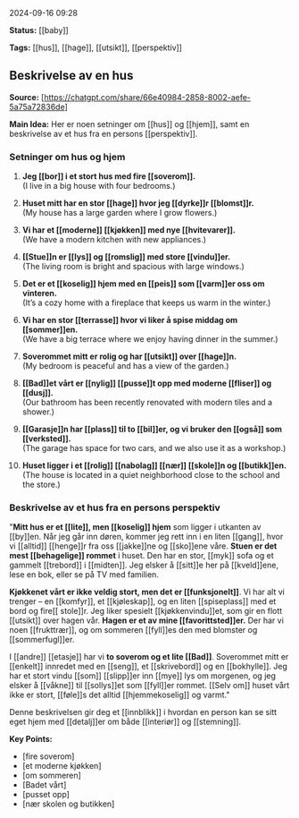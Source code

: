 2024-09-16 09:28

**Status:** [[baby]]

**Tags:** [[hus]], [[hage]], [[utsikt]], [[perspektiv]]

## Beskrivelse av en hus



**Source:** [https://chatgpt.com/share/66e40984-2858-8002-aefe-5a75a72836de]

**Main Idea:** 
Her er noen setninger om [[hus]] og [[hjem]], samt en beskrivelse av et hus fra en persons [[perspektiv]].

### Setninger om hus og hjem

1. **Jeg [[bor]] i et stort hus med fire [[soverom]].**  
   (I live in a big house with four bedrooms.)

2. **Huset mitt har en stor [[hage]] hvor jeg [[dyrke]]r [[blomst]]r.**  
   (My house has a large garden where I grow flowers.)

3. **Vi har et [[moderne]] [[kjøkken]] med nye [[hvitevarer]].**  
   (We have a modern kitchen with new appliances.)

4. **[[Stue]]n er [[lys]] og [[romslig]] med store [[vindu]]er.**  
   (The living room is bright and spacious with large windows.)

5. **Det er et [[koselig]] hjem med en [[peis]] som [[varm]]er oss om vinteren.**  
   (It’s a cozy home with a fireplace that keeps us warm in the winter.)

6. **Vi har en stor [[terrasse]] hvor vi liker å spise middag om [[sommer]]en.**  
   (We have a big terrace where we enjoy having dinner in the summer.)

7. **Soverommet mitt er rolig og har [[utsikt]] over [[hage]]n.**  
   (My bedroom is peaceful and has a view of the garden.)

8. **[[Bad]]et vårt er [[nylig]] [[pusse]]t opp med moderne [[fliser]] og [[dusj]].**  
   (Our bathroom has been recently renovated with modern tiles and a shower.)

9. **[[Garasje]]n har [[plass]] til to [[bil]]er, og vi bruker den [[også]] som [[verksted]].**  
   (The garage has space for two cars, and we also use it as a workshop.)

10. **Huset ligger i et [[rolig]] [[nabolag]] [[nær]] [[skole]]n og [[butikk]]en.**  
    (The house is located in a quiet neighborhood close to the school and the store.)

### Beskrivelse av et hus fra en persons perspektiv

"**Mitt hus er et [[lite]], men [[koselig]] hjem** som ligger i utkanten av [[by]]en. Når jeg går inn døren, kommer jeg rett inn i en liten [[gang]], hvor vi [[alltid]] [[henge]]r fra oss [[jakke]]ne og [[sko]]ene våre. **Stuen er det mest [[behagelige]] rommet** i huset. Den har en stor, [[myk]] sofa og et gammelt [[trebord]] i [[midten]]. Jeg elsker å [[sitt]]e her på [[kveld]]ene, lese en bok, eller se på TV med familien.

**Kjøkkenet vårt er ikke veldig stort, men det er [[funksjonelt]]**. Vi har alt vi trenger – en [[komfyr]], et [[kjøleskap]], og en liten [[spiseplass]] med et bord og fire[[ stole]]r. Jeg liker spesielt [[kjøkkenvindu]]et, som gir en flott [[utsikt]] over hagen vår. **Hagen er et av mine [[favorittsted]]er.** Der har vi noen [[frukttrær]], og om sommeren [[fyll]]es den med blomster og [[sommerfugl]]er.

I [[andre]] [[etasje]] har vi **to soverom og et lite [[Bad]]**. Soverommet mitt er [[enkelt]] innredet med en [[seng]], et [[skrivebord]] og en [[bokhylle]]. Jeg har et stort vindu [[som]] [[slipp]]er inn [[mye]] lys om morgenen, og jeg elsker å [[våkne]] til [[sollys]]et som [[fyll]]er rommet. [[Selv om]] huset vårt ikke er stort, [[føle]]s det alltid [[hjemmekoselig]] og varmt."

Denne beskrivelsen gir deg et [[innblikk]] i hvordan en person kan se sitt eget hjem med [[detalj]]er om både [[interiør]] og [[stemning]].

**Key Points:**

- [fire soverom]
- [et moderne kjøkken]
- [om sommeren]
- [Badet vårt]
- [pusset opp]
- [nær skolen og butikken]